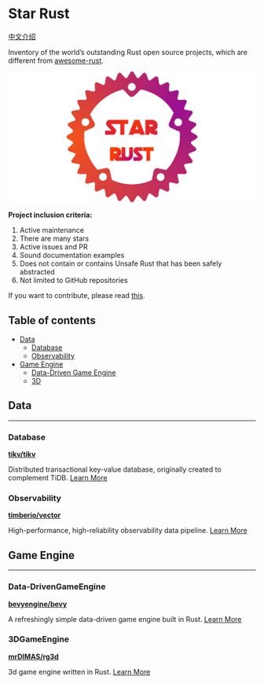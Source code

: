 # Star Rust

[中文介绍](README_ZH.md)

Inventory of the world’s outstanding Rust open source projects, which are different from [awesome-rust](https://awesome-rust.com/).

![img](images/star-rust.png)

**Project inclusion criteria:**

1. Active maintenance
2. There are many stars
3. Active issues and PR
4. Sound documentation examples
5. Does not contain or contains Unsafe Rust that has been safely abstracted
6. Not limited to GitHub repositories

If you want to contribute, please read [this](CONTRIBUTING.md).

## Table of contents

- [Data](#data)
    - [Database](#database)
    - [Observability](#observability)
- [Game Engine](#GameEngine)
    - [Data-Driven Game Engine](#Data-DrivenGameEngine)
    - [3D](#3DGameEngine)

## Data

---

### Database

**[tikv/tikv](https://github.com/tikv/tikv)**

Distributed transactional key-value database, originally created to complement TiDB. [Learn More](en/Data/tikv.md)

### Observability

**[timberio/vector](https://github.com/timberio/vector)**

High-performance, high-reliability observability data pipeline. [Learn More](en/Data/vector.md)


## Game Engine
---

### Data-DrivenGameEngine

**[bevyengine/bevy](https://github.com/bevyengine/bevy)**

A refreshingly simple data-driven game engine built in Rust. [Learn More](en/GameEngine/bevy.md)

### 3DGameEngine

**[mrDIMAS/rg3d](https://github.com/mrDIMAS/rg3d)**

3d game engine written in Rust. [Learn More](en/GameEngine/rg3d.md)